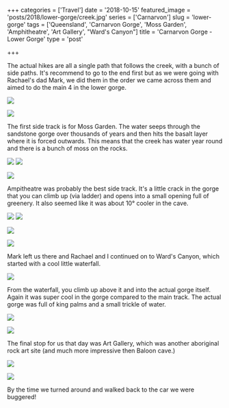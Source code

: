 +++
categories = ['Travel']
date = '2018-10-15'
featured_image = 'posts/2018/lower-gorge/creek.jpg'
series = ['Carnarvon']
slug = 'lower-gorge'
tags = ['Queensland', 'Carnarvon Gorge', 'Moss Garden', 'Amphitheatre', 'Art Gallery', "Ward's Canyon"]
title = 'Carnarvon Gorge - Lower Gorge'
type = 'post'

+++

The actual hikes are all a single path that follows the creek, with a bunch of side paths.
It's recommend to go to the end first but as we were going with Rachael's dad Mark,
we did them in the order we came across them and aimed to do the main 4 in the lower gorge.

![](creek.jpg "")

![](valley.jpg "")

The first side track is for Moss Garden.
The water seeps through the sandstone gorge over thousands of years and then hits the basalt layer where it is forced outwards.
This means that the creek has water year round and there is a bunch of moss on the rocks.

![](moss-garden1.jpg "")
![](moss-garden2.jpg "")

![](moss-garden3.jpg "")

Ampitheatre was probably the best side track. It's a little crack in the gorge that you can climb up (via ladder) and opens into a small opening full of greenery.
It also seemed like it was about 10° cooler in the cave.

![](amphitheatre1.jpg "")
![](amphitheatre2.jpg "")

![](amphitheatre3.jpg "")

![](amphitheatre4.jpg "")

Mark left us there and Rachael and I continued on to Ward's Canyon, which started with a cool little waterfall.

![](wards-canyon1.jpg "")

From the waterfall, you climb up above it and into the actual gorge itself.
Again it was super cool in the gorge compared to the main track.
The actual gorge was full of king palms and a small trickle of water.

![](wards-canyon2.jpg "")

![](wards-canyon3.jpg "")

The final stop for us that day was Art Gallery, which was another aboriginal rock art site
(and much more impressive then Baloon cave.)

![](art-gallery2.jpg "")

![](art-gallery1.jpg "")

By the time we turned around and walked back to the car we were buggered!